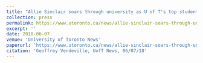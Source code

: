```yaml
---
title: "Allie Sinclair soars through university as U of T's top student"
collection: press
permalink: https://www.utoronto.ca/news/allie-sinclair-soars-through-university-u-t-s-top-student
excerpt: ''
date: 2018-06-07
venue: 'University of Toronto News'
paperurl: 'https://www.utoronto.ca/news/allie-sinclair-soars-through-university-u-t-s-top-student'
citation: 'Geoffrey Vendeville, UofT News, 06/07/18'
---
```

 
